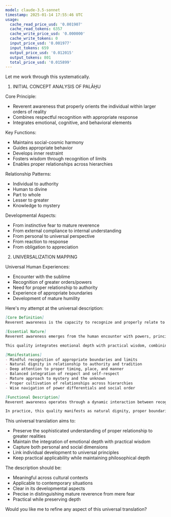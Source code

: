 ```yaml
---
model: claude-3.5-sonnet
timestamp: 2025-01-14 17:55:46 UTC
usage:
  cache_read_price_usd: '0.001907'
  cache_read_tokens: 6357
  cache_write_price_usd: '0.000000'
  cache_write_tokens: 0
  input_price_usd: '0.001977'
  input_tokens: 659
  output_price_usd: '0.012015'
  output_tokens: 801
  total_price_usd: '0.015899'
---
```


Let me work through this systematically.

1. INITIAL CONCEPT ANALYSIS OF PALĀḪU

Core Principle:
- Reverent awareness that properly orients the individual within larger orders of reality
- Combines respectful recognition with appropriate response
- Integrates emotional, cognitive, and behavioral elements

Key Functions:
- Maintains social-cosmic harmony
- Guides appropriate behavior
- Develops inner restraint
- Fosters wisdom through recognition of limits
- Enables proper relationships across hierarchies

Relationship Patterns:
- Individual to authority
- Human to divine
- Part to whole
- Lesser to greater
- Knowledge to mystery

Developmental Aspects:
- From instinctive fear to mature reverence
- From external compliance to internal understanding
- From personal to universal perspective
- From reaction to response
- From obligation to appreciation

2. UNIVERSALIZATION MAPPING

Universal Human Experiences:
- Encounter with the sublime
- Recognition of greater orders/powers
- Need for proper relationship to authority
- Experience of appropriate boundaries
- Development of mature humility

Here's my attempt at the universal description:

```markdown
[Core Definition]
Reverent awareness is the capacity to recognize and properly relate to that which is greater than oneself, combining deep respect with appropriate response. It manifests as a mature understanding of one's place within larger orders of reality, guiding behavior through internal wisdom rather than external constraint.

[Essential Nature]
Reverent awareness emerges from the human encounter with powers, principles, and realities that transcend individual existence. It develops through the recognition that proper relationship to these greater orders requires both inner understanding and outer expression. Unlike mere fear or blind submission, it represents a conscious cultivation of appropriate relationship to authority, mystery, and transcendent reality.

This quality integrates emotional depth with practical wisdom, combining the humility born of true understanding with the dignity that comes from proper alignment. It enables both personal development and social harmony by fostering right relationship across all levels of existence.

[Manifestations]
- Mindful recognition of appropriate boundaries and limits
- Natural dignity in relationship to authority and tradition
- Deep attention to proper timing, place, and manner
- Balanced integration of respect and self-respect
- Mature approach to mystery and the unknown
- Proper cultivation of relationships across hierarchies
- Wise navigation of power differentials and social order

[Functional Description]
Reverent awareness operates through a dynamic interaction between recognition and response. The faculty of recognition discerns what is truly greater - whether in power, wisdom, or scope - while the responsive capacity develops appropriate ways of relating to these realities. This creates an internal compass that guides behavior not through rules but through understanding, allowing flexible yet appropriate response to varying situations and contexts.

In practice, this quality manifests as natural dignity, proper boundaries, and wise action in relationship to authority, tradition, and transcendent reality. It enables leadership through understanding of proper hierarchy, fellowship through recognition of shared subordination to higher principles, and wisdom through continuous openness to what exceeds current understanding. This makes it essential for both personal development and social harmony.
```

This universal translation aims to:
- Preserve the sophisticated understanding of proper relationship to greater realities
- Maintain the integration of emotional depth with practical wisdom
- Capture both personal and social dimensions
- Link individual development to universal principles
- Keep practical applicability while maintaining philosophical depth

The description should be:
- Meaningful across cultural contexts
- Applicable to contemporary situations
- Clear in its developmental aspects
- Precise in distinguishing mature reverence from mere fear
- Practical while preserving depth

Would you like me to refine any aspect of this universal translation?